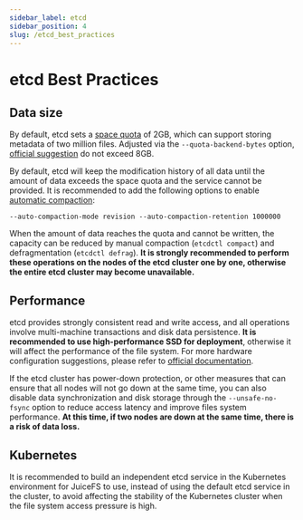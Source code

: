 ```yaml
---
sidebar_label: etcd
sidebar_position: 4
slug: /etcd_best_practices
---
```


# etcd Best Practices

## Data size

By default, etcd sets a [space quota](https://etcd.io/docs/latest/op-guide/maintenance/#space-quota) of 2GB, which can support storing metadata of two million files. Adjusted via the `--quota-backend-bytes` option, [official suggestion](https://etcd.io/docs/latest/dev-guide/limit) do not exceed 8GB.

By default, etcd will keep the modification history of all data until the amount of data exceeds the space quota and the service cannot be provided. It is recommended to add the following options to enable [automatic compaction](https://etcd.io/docs/latest/op-guide/maintenance/#auto-compaction):

````
--auto-compaction-mode revision --auto-compaction-retention 1000000
````

When the amount of data reaches the quota and cannot be written, the capacity can be reduced by manual compaction (`etcdctl compact`) and defragmentation (`etcdctl defrag`). **It is strongly recommended to perform these operations on the nodes of the etcd cluster one by one, otherwise the entire etcd cluster may become unavailable.**

## Performance

etcd provides strongly consistent read and write access, and all operations involve multi-machine transactions and disk data persistence. **It is recommended to use high-performance SSD for deployment**, otherwise it will affect the performance of the file system. For more hardware configuration suggestions, please refer to [official documentation](https://etcd.io/docs/latest/op-guide/hardware).

If the etcd cluster has power-down protection, or other measures that can ensure that all nodes will not go down at the same time, you can also disable data synchronization and disk storage through the `--unsafe-no-fsync` option to reduce access latency and improve files system performance. **At this time, if two nodes are down at the same time, there is a risk of data loss.**

## Kubernetes

It is recommended to build an independent etcd service in the Kubernetes environment for JuiceFS to use, instead of using the default etcd service in the cluster, to avoid affecting the stability of the Kubernetes cluster when the file system access pressure is high.
